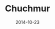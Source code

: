 ---
layout: post
title: "Chuchmur"
date: 2014-10-23
categories: [Horde]
image: http://www.pokepedia.fr/images/e/ea/Chuchmur-RS.png
caught: Chuchmur
location: Cave Connecterre
level: 7
version: X
---